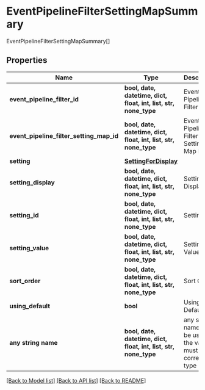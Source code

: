 # EventPipelineFilterSettingMapSummary

EventPipelineFilterSettingMapSummary[]

## Properties
Name | Type | Description | Notes
------------ | ------------- | ------------- | -------------
**event_pipeline_filter_id** | **bool, date, datetime, dict, float, int, list, str, none_type** | Event Pipeline Filter ID | [optional] 
**event_pipeline_filter_setting_map_id** | **bool, date, datetime, dict, float, int, list, str, none_type** | Event Pipeline Filter Setting Map ID | [optional] 
**setting** | [**SettingForDisplay**](SettingForDisplay.md) |  | [optional] 
**setting_display** | **bool, date, datetime, dict, float, int, list, str, none_type** | Setting Display | [optional] 
**setting_id** | **bool, date, datetime, dict, float, int, list, str, none_type** | Setting ID | [optional] 
**setting_value** | **bool, date, datetime, dict, float, int, list, str, none_type** | Setting Value | [optional] 
**sort_order** | **bool, date, datetime, dict, float, int, list, str, none_type** | Sort Order | [optional] 
**using_default** | **bool** | Using Default | [optional] 
**any string name** | **bool, date, datetime, dict, float, int, list, str, none_type** | any string name can be used but the value must be the correct type | [optional]

[[Back to Model list]](../README.md#documentation-for-models) [[Back to API list]](../README.md#documentation-for-api-endpoints) [[Back to README]](../README.md)


